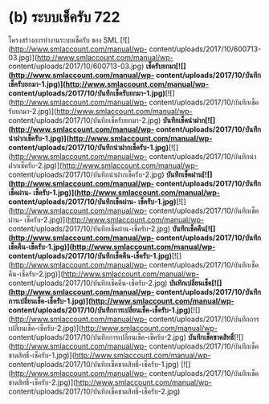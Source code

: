 # (b)    ระบบเช็ครับ  722

โครงสร้างการทำงานระบบเช็ครับ ของ SML [![](http://www.smlaccount.com/manual/wp-
content/uploads/2017/10/600713-03.jpg)](http://www.smlaccount.com/manual/wp-
content/uploads/2017/10/600713-03.jpg)
**เช็ครับยกมา[![](http://www.smlaccount.com/manual/wp-
content/uploads/2017/10/บันทึกเช็ครับยกมา-1.jpg)](http://www.smlaccount.com/manual/wp-
content/uploads/2017/10/บันทึกเช็ครับยกมา-1.jpg)**[![](http://www.smlaccount.com/manual/wp-
content/uploads/2017/10/บันทึกเช็ครับยกมา-2.jpg)](http://www.smlaccount.com/manual/wp-
content/uploads/2017/10/บันทึกเช็ครับยกมา-2.jpg)
**บันทึกเช็คนำฝาก[![](http://www.smlaccount.com/manual/wp-
content/uploads/2017/10/บันทึกนำฝากเช็ครับ-1.jpg)](http://www.smlaccount.com/manual/wp-
content/uploads/2017/10/บันทึกนำฝากเช็ครับ-1.jpg)**[![](http://www.smlaccount.com/manual/wp-
content/uploads/2017/10/บันทึกนำฝากเช็ครับ-2.jpg)](http://www.smlaccount.com/manual/wp-
content/uploads/2017/10/บันทึกนำฝากเช็ครับ-2.jpg)
**บันทึกเช็คผ่าน[![](http://www.smlaccount.com/manual/wp-
content/uploads/2017/10/บันทึกเช็คผ่าน-
เช็ครับ-1.jpg)](http://www.smlaccount.com/manual/wp-
content/uploads/2017/10/บันทึกเช็คผ่าน-
เช็ครับ-1.jpg)**[![](http://www.smlaccount.com/manual/wp-
content/uploads/2017/10/บันทึกเช็คผ่าน-
เช็ครับ-2.jpg)](http://www.smlaccount.com/manual/wp-
content/uploads/2017/10/บันทึกเช็คผ่าน-เช็ครับ-2.jpg)
**บันทึกเช็คคืน[![](http://www.smlaccount.com/manual/wp-
content/uploads/2017/10/บันทึกเช็คคืน-เช็ครับ-1.jpg)](http://www.smlaccount.com/manual/wp-
content/uploads/2017/10/บันทึกเช็คคืน-เช็ครับ-1.jpg)**[![](http://www.smlaccount.com/manual/wp-
content/uploads/2017/10/บันทึกเช็คคืน-เช็ครับ-2.jpg)](http://www.smlaccount.com/manual/wp-
content/uploads/2017/10/บันทึกเช็คคืน-เช็ครับ-2.jpg)
**บันทึกเปลี่ยนเช็ค[![](http://www.smlaccount.com/manual/wp-
content/uploads/2017/10/บันทึกการเปลี่ยนเช็ค-เช็ครับ-1.jpg)](http://www.smlaccount.com/manual/wp-
content/uploads/2017/10/บันทึกการเปลี่ยนเช็ค-เช็ครับ-1.jpg)**[![](http://www.smlaccount.com/manual/wp-
content/uploads/2017/10/บันทึกการเปลี่ยนเช็ค-เช็ครับ-2.jpg)](http://www.smlaccount.com/manual/wp-
content/uploads/2017/10/บันทึกการเปลี่ยนเช็ค-เช็ครับ-2.jpg)
**บันทึกเช็คขาดสิทธิ์**[![](http://www.smlaccount.com/manual/wp-
content/uploads/2017/10/บันทึกเช็คขาดสิทธิ์-เช็ครับ-1.jpg)](http://www.smlaccount.com/manual/wp-
content/uploads/2017/10/บันทึกเช็คขาดสิทธิ์-เช็ครับ-1.jpg)
[![](http://www.smlaccount.com/manual/wp-
content/uploads/2017/10/บันทึกเช็คขาดสิทธิ์-เช็ครับ-2.jpg)](http://www.smlaccount.com/manual/wp-
content/uploads/2017/10/บันทึกเช็คขาดสิทธิ์-เช็ครับ-2.jpg)  


